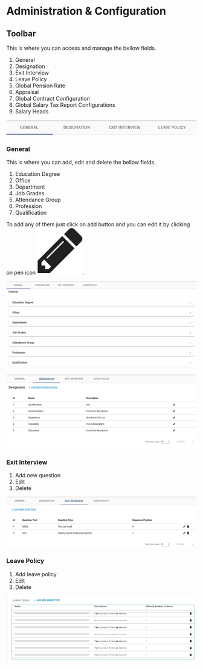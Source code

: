 # Administration & Configuration

## Toolbar 

This is where you can access and manage the bellow fields. 

1. General
2. Designation
3. Exit Interview
4. Leave Policy
5. Global Pension Rate
6. Appraisal
7. Global Contract Configuration
8. Global Salary Tax Report Configurations
9. Salary Heads

![](../../.gitbook/assets/image%20%2831%29.png)

### General 

This is where you can add, edit and delete the bellow fields.

1. Education Degree
2. Office
3. Department
4. Job Grades
5. Attendance Group
6. Profession
7. Qualification

To add any of them just click on add button and you can edit it by clicking on pen icon ![](../../.gitbook/assets/image%20%283%29.png).



![](../../.gitbook/assets/image%20%2828%29.png)



![](../../.gitbook/assets/image%20%285%29.png)

### Exit Interview

1. Add new question
2. Edit 
3. Delete

![](../../.gitbook/assets/image%20%2813%29.png)

### Leave Policy

1. Add leave policy
2. Edit 
3. Delete

![](../../.gitbook/assets/whatsapp-image-2019-12-12-at-2.11.00-pm.jpeg)

